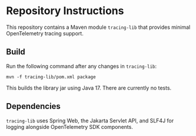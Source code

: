# Repository Instructions

This repository contains a Maven module `tracing-lib` that provides minimal OpenTelemetry tracing support.

## Build
Run the following command after any changes in `tracing-lib`:

```
mvn -f tracing-lib/pom.xml package
```

This builds the library jar using Java 17. There are currently no tests.

## Dependencies
`tracing-lib` uses Spring Web, the Jakarta Servlet API, and SLF4J for logging alongside OpenTelemetry SDK components.

